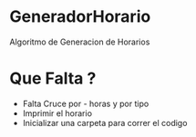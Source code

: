 # GeneradorHorario
Algoritmo de Generacion de Horarios

# Que Falta ?
 - Falta Cruce por - horas y por tipo
 - Imprimir el horario
 - Inicializar una carpeta para correr el codigo
